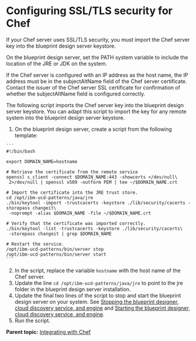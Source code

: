 # Configuring SSL/TLS security for Chef

If your Chef server uses SSL/TLS security, you must import the Chef server key into the blueprint design server keystore.

On the blueprint design server, set the PATH system variable to include the location of the JRE or JDK on the system.

If the Chef server is configured with an IP address as the host name, the IP address must be in the subjectAltName field of the Chef server certificate. Contact the issuer of the Chef server SSL certificate for confirmation of whether the subjectAltName field is configured correctly.

The following script imports the Chef server key into the blueprint design server keystore. You can adapt this script to import the key for any remote system into the blueprint design server keystore.

1.   On the blueprint design server, create a script from the following template: 

    ```
    #!/bin/bash
    
    export DOMAIN_NAME=hostname
    
    # Retrieve the certificate from the remote service
    openssl s_client -connect $DOMAIN_NAME:443 -showcerts </dev/null\
     2>/dev/null | openssl x509 -outform PEM | tee ~/$DOMAIN_NAME.crt
    
    # Import the certificate into the JRE trust store.
    cd /opt/ibm-ucd-patterns/java/jre
    ./bin/keytool -import -trustcacerts -keystore ./lib/security/cacerts -storepass changeit\
     -noprompt -alias $DOMAIN_NAME -file ~/$DOMAIN_NAME.crt
    
    # Verify that the certificate was imported correctly.
    ./bin/keytool -list -trustcacerts -keystore ./lib/security/cacerts\
     -storepass changeit | grep $DOMAIN_NAME
    
    # Restart the service.
    /opt/ibm-ucd-patterns/bin/server stop
    /opt/ibm-ucd-patterns/bin/server start
    ```

2.   In the script, replace the variable `hostname` with the host name of the Chef server. 
3.   Update the line `cd /opt/ibm-ucd-patterns/java/jre` to point to the jre folder in the blueprint design server installation. 
4.   Update the final two lines of the script to stop and start the blueprint design server on your system. See [Stopping the blueprint designer, cloud discovery service, and engine](../../com.udeploy.install.doc/topics/stop_patterns.md) and [Starting the blueprint designer, cloud discovery service, and engine](../../com.udeploy.install.doc/topics/start_patterns.md).
5.   Run the script. 

**Parent topic:** [Integrating with Chef](../../com.edt.doc/topics/integrate_chef.md)

